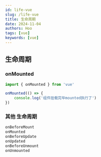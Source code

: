 ```yaml
---
id: life-vue
slug: /life-vue
title: 生命周期
date: 2024-11-04
authors: Hoo
tags: [vue]
keywords: [vue]
---
```


## 生命周期 

### onMounted

```js
import { onMounted } from 'vue'

onMounted(() => {
	console.log('组件挂载完毕mounted执行了')
})
```

### 其他 生命周期

```js
onBeforeMount
onMounted
onBeforeUpdate
onUpdated
onBeforeUnmount
onUnmounted
```

